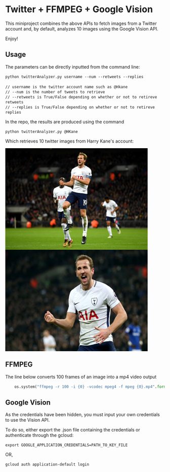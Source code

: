 # Twitter + FFMPEG + Google Vision

This miniproject combines the above APIs to fetch images from a Twitter account and, by default, analyzes 10 images using the Google Vision API. 

Enjoy! 


## Usage

The parameters can be directly inputted from the command line: 

    python twitterAnalyzer.py username --num --retweets --replies
	    
    // username is the twitter account name such as @Hkane
    // --num is the number of tweets to retrieve
    // --retweets is True/False depending on whether or not to retireve retweets 
    // --replies is True/False depending on whether or not to retireve replies

In the repo, the results are produced using the command 

	python twitterAnalyzer.py @HKane

Which retrieves 10 twitter images from Harry Kane's account: 

 <img src="https://github.com/bdhkim/EC500/blob/master/twitterPics/DS9ChxLWkAAbcwB.jpg.jpg" width = "450" height = "320" align=center /> <img src="https://github.com/bdhkim/EC500/blob/master/twitterPics/DTcn7bRX4AIKPaC.jpg.jpg" width = "450" height = "320" align=center />


## FFMPEG

The line below converts 100 frames of an image into a mp4 video output 

```python
	os.system("ffmpeg -r 100 -i {0} -vcodec mpeg4 -f mpeg {0}.mp4".format(filename))
```

## Google Vision

As the credentials have been hidden, you must input your own credentials to use the Vision API. 

To do so, either export the .json file containing the credentials or authenticate through the gcloud: 

	export GOOGLE_APPLICATION_CREDENTIALS=PATH_TO_KEY_FILE

OR,

	gcloud auth application-default login

